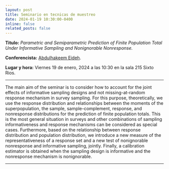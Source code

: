 ```yaml
---
layout: post
title: Seminario en tecnicas de muestreo
date: 2024-01-19 10:30:00-0400
inline: false
related_posts: false
---
```


**Titulo:** _Parametric and Semiparametric Prediction of Finite Population Total Under Informative Sampling and Nonignorable Nonresponse._

**Conferencista:** [Abdulhakeem Eideh](https://www.alquds.edu/en/faculty-team/abdulhakeem-eideh/).

**Lugar y hora:** Viernes 19 de enero, 2024 a las 10:30 en la sala 215 Sixto Rios.  

---

The main aim of the seminar is to consider how to account for the joint effects of informative sampling designs and not missing-at-random response mechanism in survey sampling. For this purpose, theoretically, we use the response distribution and relationships between the moments of the superpopulation, the sample, sample-complement, response, and nonresponse distributions for the prediction of finite population totals. This is the most general situation in surveys and other combinations of sampling informativeness and response mechanisms can be considered as special cases. Furthermore, based on the relationship between response distribution and population distribution, we introduce a new measure of the representativeness of a response set and a new test of nonignorable nonresponse and informative sampling, jointly. Finally, a calibration estimator is obtained when the sampling design is informative and the nonresponse mechanism is nonignorable.

---

